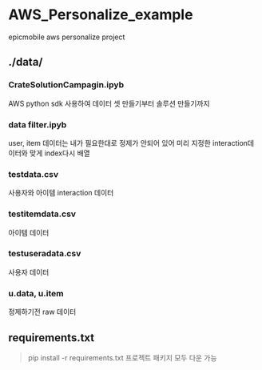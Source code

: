 # AWS_Personalize_example
epicmobile aws personalize project

## ./data/
### CrateSolutionCampagin.ipyb
AWS python sdk 사용하여 데이터 셋 만들기부터 솔루션 만들기까지

### data filter.ipyb
user, item 데이터는 내가 필요한대로 정제가 안되어 있어 미리 지정한 interaction데이터와 맞게 index다시 배열

### testdata.csv
사용자와 아이템 interaction 데이터

### testitemdata.csv
아이템 데이터

### testuseradata.csv
사용자 데이터

### u.data, u.item
정제하기전 raw 데이터

## requirements.txt
> pip install -r requirements.txt
프로젝트 패키지 모두 다운 가능
